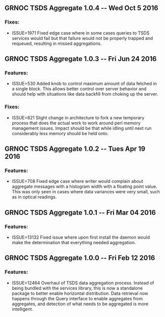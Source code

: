 ## GRNOC TSDS Aggregate 1.0.4 -- Wed Oct 5 2016

### Fixes:
* ISSUE=1971 Fixed edge case where in some cases queries to TSDS services
would fail but that failure would not be properly trapped and requeued, resulting
in missed aggregations.


## GRNOC TSDS Aggregate 1.0.3 -- Fri Jun 24 2016

### Features:
* ISSUE=530 Added knob to control maximum amount of data fetched in a single
block. This allows better control over server behavior and should help with situations
like data backfill from choking up the server.


### Fixes:
* ISSUE=821 Slight change in architecture to fork a new temporary process that does
the actual work to work around perl memory management issues. Impact should be that
while idling until next run considerably less memory should be held onto.


## GRNOC TSDS Aggregate 1.0.2 -- Tues Apr 19 2016

### Features:
* ISSUE=708 Fixed edge case where writer would complain about aggregate messages with a histogram width
with a floating point value. This was only seen in cases where data variances were very small, such
as in optical readings.


## GRNOC TSDS Aggregate 1.0.1 -- Fri Mar 04 2016

### Features:
 * ISSUE=13132 Fixed issue where upon first install the daemon would make the determination that everything needed aggregation.


## GRNOC TSDS Aggregate 1.0.0 -- Fri Feb 12 2016

### Features:
 * ISSUE=12464 Overhaul of TSDS data aggregation process. Instead of being bundled with the services library, this is now a standalone package to better enable horizontal distribution. Data retrieval now happens through the Query interface to enable aggregates from aggregates, and detection of what needs to be aggregated is more intelligent.